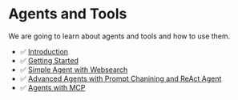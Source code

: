 # Agents and Tools

We are going to learn about agents and tools and how to use them.

- ✅ [Introduction](3-agents-tools/0-intro.md)
- ✅ [Getting Started](3-agents-tools/1-getting-started.md)
- ✅ [Simple Agent with Websearch](3-agents-tools/2-simple-agent-with-websearch.md)
- ✅ [Advanced Agents with Prompt Chanining and ReAct Agent](3-agents-tools/3-advanced-agent-with-prompt-chain-react.md)
- ✅ [Agents with MCP](3-agents-tools/4-agents-and-mcp.md)
